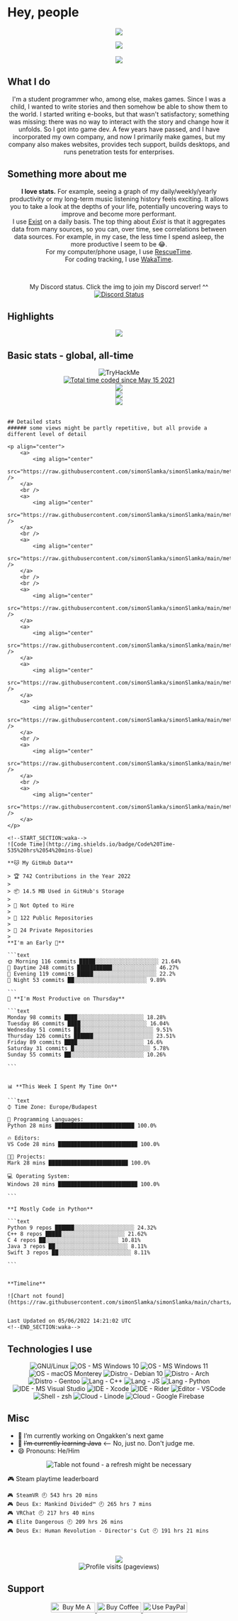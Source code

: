 <p align="left">
	<a>
		<h1>Hey, people</h1>
		<!--<img src="https://github.com/simonSlamka/simonSlamka/blob/834880a865bb9b629ecbd092282f6ec3f9afb45d/v.gif" width="40px">-->
	</a>
</p>

<p align="center">
	<a>
		<img
			src="https://user-images.githubusercontent.com/51794014/126156784-01d29993-1b3b-44ba-93f1-b28e56e9ac73.jpg" />
	</a>
</p>

<p align="center">
	<a>
		<img src="https://raw.githubusercontent.com/simonSlamka/simonSlamka/main/metrics.classic.svg" />
	</a>
	<br />
	<!-- <a>
       <img align="center" src="https://raw.githubusercontent.com/simonSlamka/simonSlamka/main/metrics.plugin.languages.details.svg"/>
    </a>
    <br/> -->
	<!--  <a>
        <img src="https://raw.githubusercontent.com/simonSlamka/simonSlamka/main/metrics.plugin.support.svg"/>
    </a> -->
	<br />
	<a>
		<img src="https://raw.githubusercontent.com/simonSlamka/simonSlamka/main/metrics.plugin.people.svg" />
	</a>
</p>

## What I do

<p align="center">
	I'm a student programmer who, among else, makes games. Since I was a child, I wanted to write stories and then
	somehow
	be able to show them to the world. I started writing e-books, but that wasn't satisfactory; something was missing:
	there was no way to interact with the story and change how it unfolds. So I got into game dev. A few years have
	passed, and I have incorporated my own company, and now I primarily make games, but my company also makes websites,
	provides tech support, builds desktops, and runs penetration tests for enterprises.
</p>

## Something more about me

<p align="center">
	<b>I love stats.</b> For example, seeing a graph of my daily/weekly/yearly productivity or my long-term music
	listening history feels exciting. It allows you to take a look at the depths of your life, potentially uncovering
	ways
	to improve and become more performant.
	<br />I use <a href="exist.io">Exist</a> on a daily basis. The top thing about <i>Exist</i> is that it aggregates
	data
	from many sources, so you can, over time, see correlations between data sources. For example, in my case, the less
	time I spend asleep, the more productive I seem to be 😂.
	<br />For my computer/phone usage, I use <a href="rescuetime.com">RescueTime</a>.
	<br />For coding tracking, I use <a href="wakatime.com/simonSlamka">WakaTime</a>.
</p>
<br />
<p align="center">My Discord status. Click the img to join my Discord server! ^^
	<br />
	<a href="https://simtoon.tech/discord" target="_blank"><img
			src="https://lanyard.cnrad.dev/api/849766024382906399?animated:true&idleMessage=Sleeping,%20resting,%20or%20offline."
			alt="Discord Status"></a></p>

## Highlights
<p align="center">
	<a>
		<img align="center"
			src="https://raw.githubusercontent.com/simonSlamka/simonSlamka/main/metrics.plugin.achievements.svg" />
	</a>
</p>

## Basic stats - global, all-time

<p align="center">
	<img src="https://tryhackme-badges.s3.amazonaws.com/TheKentuckian.png" alt="TryHackMe">
	</br>
	<a href="https://wakatime.com/@70f280d9-2d73-42e5-894d-a0d0f2acbd75"><img
			src="https://wakatime.com/badge/user/70f280d9-2d73-42e5-894d-a0d0f2acbd75.svg"
			alt="Total time coded since May 15 2021" /></a></br>
	<a>
		<img align="center" src="https://github.com/simonSlamka/simonSlamka/blob/output/generated/overview.svg" />
	</a>
	</br>
	<a href="https://wakatime.com/@simonSlamka">
		<img align="center" src="https://github.com/simonSlamka/simonSlamka/blob/output/generated/languages.svg" />
	</a>
	<br />
	<a>
		<img align="center"
			src="http://github-readme-streak-stats.herokuapp.com?user=simonSlamka&theme=tokyonight_duo&hide_border=true" />
	</a>
	<br />
	<br />

	## Detailed stats
	###### some views might be partly repetitive, but all provide a different level of detail

	<p align="center">
		<a>
			<img align="center"
				src="https://raw.githubusercontent.com/simonSlamka/simonSlamka/main/metrics.plugin.wakatime.svg" />
		</a>
		<br />
		<a>
			<img align="center"
				src="https://raw.githubusercontent.com/simonSlamka/simonSlamka/main/metrics.plugin.projects.svg" />
		</a>
		<br />
		<a>
			<img align="center"
				src="https://raw.githubusercontent.com/simonSlamka/simonSlamka/main/metrics.plugin.habits.svg" />
		</a>
		<br />
		<br />
		<a>
			<img align="center"
				src="https://raw.githubusercontent.com/simonSlamka/simonSlamka/main/metrics.plugin.followup.svg" />
		</a>
		<a>
			<img align="center"
				src="https://raw.githubusercontent.com/simonSlamka/simonSlamka/main/metrics.plugin.followup.user.svg" />
		</a>
		<a>
			<img align="center"
				src="https://raw.githubusercontent.com/simonSlamka/simonSlamka/main/metrics.plugin.isocalendar.fullyear.svg" />
		</a>
		<a>
			<img align="center"
				src="https://raw.githubusercontent.com/simonSlamka/simonSlamka/main/metrics.plugin.activity.svg" />
		</a>
		<br />
		<a>
			<img align="center"
				src="https://raw.githubusercontent.com/simonSlamka/simonSlamka/main/metrics.plugin.stars.svg" />
		</a>
		<br />
		<a>
			<img align="center"
				src="https://raw.githubusercontent.com/simonSlamka/simonSlamka/main/metrics.plugin.gists.svg" />
		</a>
	</p>

	<!--START_SECTION:waka-->
	![Code Time](http://img.shields.io/badge/Code%20Time-535%20hrs%2054%20mins-blue)

	**🐱 My GitHub Data**

	> 🏆 742 Contributions in the Year 2022
	>
	> 📦 14.5 MB Used in GitHub's Storage
	>
	> 🚫 Not Opted to Hire
	>
	> 📜 122 Public Repositories
	>
	> 🔑 24 Private Repositories
	>
	**I'm an Early 🐤**

	```text
	🌞 Morning 116 commits █████░░░░░░░░░░░░░░░░░░░░ 21.64%
	🌆 Daytime 248 commits ███████████░░░░░░░░░░░░░░ 46.27%
	🌃 Evening 119 commits █████░░░░░░░░░░░░░░░░░░░░ 22.2%
	🌙 Night 53 commits ██░░░░░░░░░░░░░░░░░░░░░░░ 9.89%

	```
	📅 **I'm Most Productive on Thursday**

	```text
	Monday 98 commits ████░░░░░░░░░░░░░░░░░░░░░ 18.28%
	Tuesday 86 commits ████░░░░░░░░░░░░░░░░░░░░░ 16.04%
	Wednesday 51 commits ██░░░░░░░░░░░░░░░░░░░░░░░ 9.51%
	Thursday 126 commits ██████░░░░░░░░░░░░░░░░░░░ 23.51%
	Friday 89 commits ████░░░░░░░░░░░░░░░░░░░░░ 16.6%
	Saturday 31 commits █░░░░░░░░░░░░░░░░░░░░░░░░ 5.78%
	Sunday 55 commits ██░░░░░░░░░░░░░░░░░░░░░░░ 10.26%

	```


	📊 **This Week I Spent My Time On**

	```text
	⌚︎ Time Zone: Europe/Budapest

	💬 Programming Languages:
	Python 28 mins █████████████████████████ 100.0%

	🔥 Editors:
	VS Code 28 mins █████████████████████████ 100.0%

	🐱‍💻 Projects:
	Mark 28 mins █████████████████████████ 100.0%

	💻 Operating System:
	Windows 28 mins █████████████████████████ 100.0%

	```

	**I Mostly Code in Python**

	```text
	Python 9 repos ██████░░░░░░░░░░░░░░░░░░░ 24.32%
	C++ 8 repos █████░░░░░░░░░░░░░░░░░░░░ 21.62%
	C 4 repos ██░░░░░░░░░░░░░░░░░░░░░░░ 10.81%
	Java 3 repos ██░░░░░░░░░░░░░░░░░░░░░░░ 8.11%
	Swift 3 repos ██░░░░░░░░░░░░░░░░░░░░░░░ 8.11%

	```


	**Timeline**

	![Chart not found](https://raw.githubusercontent.com/simonSlamka/simonSlamka/main/charts/bar_graph.png)


	Last Updated on 05/06/2022 14:21:02 UTC
	<!--END_SECTION:waka-->

</p>

## Technologies I use

<p align="center">
	<a>
		<img src="https://img.shields.io/badge/OS-GNU%2FLinux-informational?style=flat&color=0000ff" alt="GNU/Linux" />
	</a>
	<a>
		<img src="https://img.shields.io/badge/OS-Microsoft%20Windows%2010%20amd64-informational?style=flat&color=0000ff"
			alt="OS - MS Windows 10" />
	</a>
	<a>
		<img src="https://img.shields.io/badge/OS-Microsoft%20Windows%2011%20arm64-informational?style=flat&color=0000ff"
			alt="OS - MS Windows 11" />
	</a>
	<a>
		<img src="https://img.shields.io/badge/OS-macOS%20Monterey-informational?style=flat&color=0000ff"
			alt="OS - macOS Monterey" />
	</a>
	<a>
		<img src="https://img.shields.io/badge/Distro-Debian%2010-informational?style=flat&color=0000ff"
			alt="Distro - Debian 10" />
	</a>
	<a>
		<img src="https://img.shields.io/badge/Distro-Arch-informational?style=flat&color=0000ff" alt="Distro - Arch" />
	</a>
	<a>
		<img src="https://img.shields.io/badge/Distro-Gentoo-informational?style=flat&color=0000ff"
			alt="Distro - Gentoo" />
	</a>
	<a>
		<img src="https://img.shields.io/badge/Lang-C++-informational?style=flat&color=0000ff" alt="Lang - C++" />
	</a>
	<a>
		<img src="https://img.shields.io/badge/Lang-JS-informational?style=flat&color=0000ff" alt="Lang - JS" />
	</a>
	<a>
		<img src="https://img.shields.io/badge/Lang-Python-informational?style=flat&color=0000ff" alt="Lang - Python" />
	</a>
	<a>
		<img src="https://img.shields.io/badge/IDE-Microsoft%20Visual%20Studio-informational?style=flat&color=0000ff"
			alt="IDE - MS Visual Studio" />
	</a>
	<a>
		<img src="https://img.shields.io/badge/IDE-Xcode-informational?style=flat&color=0000ff" alt="IDE - Xcode" />
	</a>
	<a>
		<img src="https://img.shields.io/badge/IDE-JetBrains%20Rider-informational?style=flat&color=0000ff"
			alt="IDE - Rider" />
	</a>
	<a>
		<img src="https://img.shields.io/badge/Editor-VSCode-informational?style=flat&color=0000ff"
			alt="Editor - VSCode" />
	</a>
	<a>
		<img src="https://img.shields.io/badge/Shell-zsh-informational?style=flat&color=0000ff" alt="Shell - zsh" />
	</a>
	<a>
		<img src="https://img.shields.io/badge/Cloud-Linode-informational?style=flat&color=0000ff"
			alt="Cloud - Linode" />
	</a>
	<a>
		<img src="https://img.shields.io/badge/Cloud-Google%20Firebase-informational?style=flat&color=0000ff"
			alt="Cloud - Google Firebase" />
	</a>
</p>

## Misc

<p align="center">
	<ul>
		<li>🔭 I’m currently working on Ongakken's next game</li>
		<li>🌱 <s>I’m currently learning Java</s>
			<-- No, just no. Don't judge me.</li> <li>😄 Pronouns: He/Him
		</li>
	</ul>
</p>

<p align="center">
	<a>
		<img align="cetner" src="https://lastfm-recently-played.vercel.app/api?user=simtoon1011&width=500&count=10"
			alt="Table not found - a refresh might be necessary" />
	</a>
</p>

<!-- steam-box start -->
🎮 Steam playtime leaderboard
```text
🎮 SteamVR 🕘 543 hrs 20 mins
🎮 Deus Ex: Mankind Divided™ 🕘 265 hrs 7 mins
🎮 VRChat 🕘 217 hrs 40 mins
🎮 Elite Dangerous 🕘 209 hrs 26 mins
🎮 Deus Ex: Human Revolution - Director's Cut 🕘 191 hrs 21 mins
```
<!-- Powered by https://github.com/YouEclipse/steam-box . -->
<!-- steam-box end -->
</br>

<p align="center">
	<a>
		<img align="center"
			src="https://raw.githubusercontent.com/simonSlamka/simonSlamka/main/metrics.plugin.anilist.full.svg" />
	</a>
	<br />
	<a>
		<img align="center" src="https://komarev.com/ghpvc/?username=simonSlamka" alt="Profile visits (pageviews)" />
	</a>
</p>

## Support
<p align="center">
	<a href="https://www.buymeacoffee.com/simtoon" target="_blank"><img
			src="https://cdn.buymeacoffee.com/buttons/default-orange.png" alt="Buy Me A Coffee" height="23" width="100"
			style="border-radius:2px" />
		<a href="https://ko-fi.com/simtoon" target="_blank"><img height="23" width="100"
				src="https://cdn.ko-fi.com/cdn/kofi3.png?v=2" alt="Buy Coffee for Simon" />
			<a href="https://www.paypal.com/donate?hosted_button_id=ZQ9NUEPAZK47C" target="_blank"><img height='23' width="100"
					src="https://ionicabizau.github.io/badges/paypal.svg" alt="Use PayPal to buy me a coffee ^^" />
</p>